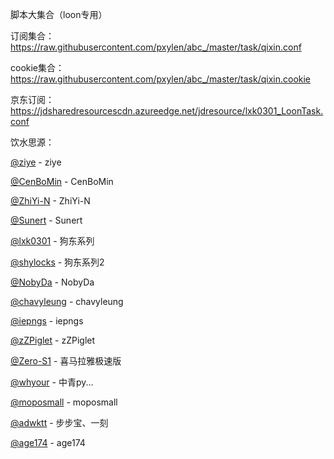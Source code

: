 脚本大集合（loon专用）

订阅集合：https://raw.githubusercontent.com/pxylen/abc_/master/task/qixin.conf

cookie集合：https://raw.githubusercontent.com/pxylen/abc_/master/task/qixin.cookie

京东订阅：https://jdsharedresourcescdn.azureedge.net/jdresource/lxk0301_LoonTask.conf




饮水思源：

[@ziye](https://github.com/6Svip120apk69/gitee_q8qsTAUA_cThxc1RBVUE/tree/main) - ziye

[@CenBoMin](https://github.com/CenBoMin/GithubSync) - CenBoMin

[@ZhiYi-N](https://github.com/ZhiYi-N/Private-Script) - ZhiYi-N

[@Sunert](https://github.com/Sunert/Scripts) - Sunert

[@lxk0301](https://gitee.com/lxk0301/projects) - 狗东系列

[@shylocks](https://bitbucket.org/jd-study/shylocks/src) - 狗东系列2

[@NobyDa](https://github.com/NobyDa/Script/tree/master) - NobyDa

[@chavyleung](https://github.com/chavyleung/scripts) - chavyleung

[@iepngs](https://github.com/iepngs/Script) - iepngs

[@zZPiglet](https://github.com/zZPiglet/Task/tree/master) - zZPiglet

[@Zero-S1](https://github.com/Zero-S1/xmly_speed) - 喜马拉雅极速版

[@whyour](https://github.com/whyour/hundun) - 中青py...

[@moposmall](https://github.com/moposmall/Script) - moposmall

[@adwktt](https://github.com/adwktt/adwktt) - 步步宝、一刻

[@age174](https://github.com/age174/-) - age174
